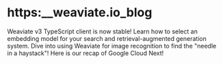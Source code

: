 # https:\_\_weaviate.io_blog

Weaviate v3 TypeScript client is now stable! Learn how to select an embedding model for your search and retrieval-augmented generation system. Dive into using Weaviate for image recognition to find the "needle in a haystack"! Here is our recap of Google Cloud Next!
